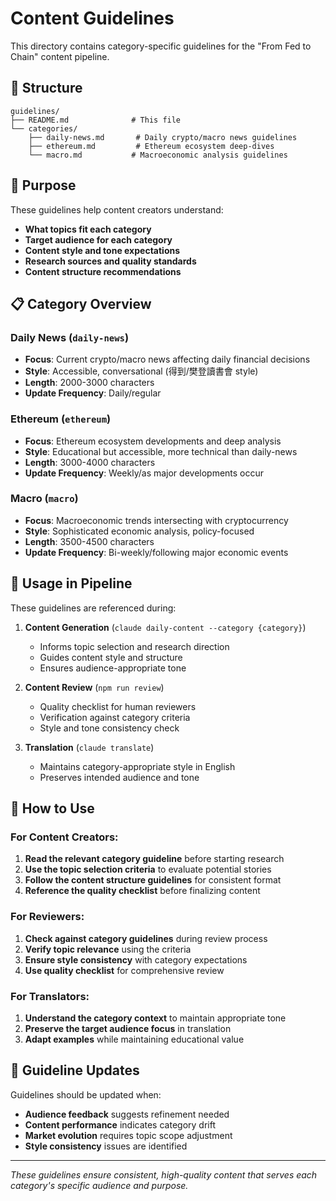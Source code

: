 # Content Guidelines

This directory contains category-specific guidelines for the "From Fed to Chain" content pipeline.

## 📁 Structure

```
guidelines/
├── README.md              # This file
└── categories/
    ├── daily-news.md       # Daily crypto/macro news guidelines
    ├── ethereum.md         # Ethereum ecosystem deep-dives
    └── macro.md           # Macroeconomic analysis guidelines
```

## 🎯 Purpose

These guidelines help content creators understand:
- **What topics fit each category**
- **Target audience for each category** 
- **Content style and tone expectations**
- **Research sources and quality standards**
- **Content structure recommendations**

## 📋 Category Overview

### Daily News (`daily-news`)
- **Focus**: Current crypto/macro news affecting daily financial decisions
- **Style**: Accessible, conversational (得到/樊登讀書會 style)
- **Length**: 2000-3000 characters
- **Update Frequency**: Daily/regular

### Ethereum (`ethereum`) 
- **Focus**: Ethereum ecosystem developments and deep analysis
- **Style**: Educational but accessible, more technical than daily-news
- **Length**: 3000-4000 characters
- **Update Frequency**: Weekly/as major developments occur

### Macro (`macro`)
- **Focus**: Macroeconomic trends intersecting with cryptocurrency
- **Style**: Sophisticated economic analysis, policy-focused
- **Length**: 3500-4500 characters
- **Update Frequency**: Bi-weekly/following major economic events

## 🔄 Usage in Pipeline

These guidelines are referenced during:

1. **Content Generation** (`claude daily-content --category {category}`)
   - Informs topic selection and research direction
   - Guides content style and structure
   - Ensures audience-appropriate tone

2. **Content Review** (`npm run review`)
   - Quality checklist for human reviewers
   - Verification against category criteria
   - Style and tone consistency check

3. **Translation** (`claude translate`)
   - Maintains category-appropriate style in English
   - Preserves intended audience and tone

## 📝 How to Use

### For Content Creators:
1. **Read the relevant category guideline** before starting research
2. **Use the topic selection criteria** to evaluate potential stories
3. **Follow the content structure guidelines** for consistent format
4. **Reference the quality checklist** before finalizing content

### For Reviewers:
1. **Check against category guidelines** during review process
2. **Verify topic relevance** using the criteria
3. **Ensure style consistency** with category expectations
4. **Use quality checklist** for comprehensive review

### For Translators:
1. **Understand the category context** to maintain appropriate tone
2. **Preserve the target audience focus** in translation
3. **Adapt examples** while maintaining educational value

## 🔄 Guideline Updates

Guidelines should be updated when:
- **Audience feedback** suggests refinement needed
- **Content performance** indicates category drift
- **Market evolution** requires topic scope adjustment
- **Style consistency** issues are identified

---

*These guidelines ensure consistent, high-quality content that serves each category's specific audience and purpose.*